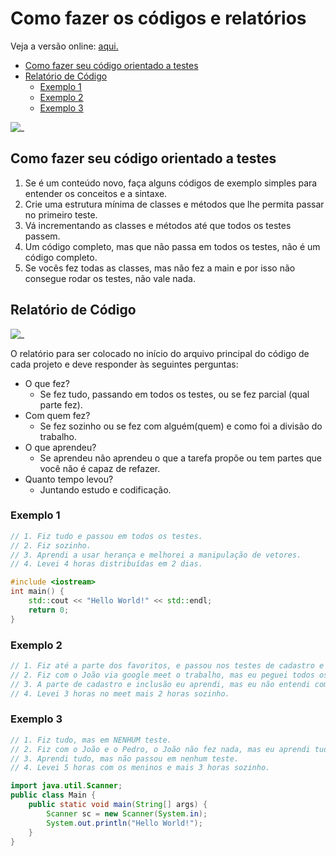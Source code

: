 # Como fazer os códigos e relatórios

Veja a versão online: [aqui.](https://github.com/qxcodepoo/arcade/blob/master/base/relatorio/Readme.md)

<!-- toc -->
- [Como fazer seu código orientado a testes](#como-fazer-seu-código-orientado-a-testes)
- [Relatório de Código](#relatório-de-código)
  - [Exemplo 1](#exemplo-1)
  - [Exemplo 2](#exemplo-2)
  - [Exemplo 3](#exemplo-3)
<!-- toc -->

![_](https://raw.githubusercontent.com/qxcodepoo/arcade/master/base/relatorio/cover.jpg)

## Como fazer seu código orientado a testes

1. Se é um conteúdo novo, faça alguns códigos de exemplo simples para entender os conceitos e a sintaxe.
2. Crie uma estrutura mínima de classes e métodos que lhe permita passar no primeiro teste.
3. Vá incrementando as classes e métodos até que todos os testes passem.
4. Um código completo, mas que não passa em todos os testes, não é um código completo.
5. Se vocês fez todas as classes, mas não fez a main e por isso não consegue rodar os testes, não vale nada.

## Relatório de Código

![_](https://raw.githubusercontent.com/qxcodepoo/arcade/master/base/relatorio/relatorio.jpg)

O relatório para ser colocado no início do arquivo principal do código de cada projeto e  deve responder às seguintes perguntas:

- O que fez?
  - Se fez tudo, passando em todos os testes, ou se fez parcial (qual parte fez).
- Com quem fez?
  - Se fez sozinho ou se fez com alguém(quem) e como foi a divisão do trabalho.
- O que aprendeu?
  - Se aprendeu não aprendeu o que a tarefa propõe ou tem partes que você não é capaz de refazer.
- Quanto tempo levou?
  - Juntando estudo e codificação.

### Exemplo 1

```cpp
// 1. Fiz tudo e passou em todos os testes.
// 2. Fiz sozinho.
// 3. Aprendi a usar herança e melhorei a manipulação de vetores.
// 4. Levei 4 horas distribuídas em 2 dias.

#include <iostream>
int main() {
    std::cout << "Hello World!" << std::endl;
    return 0;
}
```

### Exemplo 2

```ts
// 1. Fiz até a parte dos favoritos, e passou nos testes de cadastro e inclusão apenas.
// 2. Fiz com o João via google meet o trabalho, mas eu peguei todos os conceitos.
// 3. A parte de cadastro e inclusão eu aprendi, mas eu não entendi como funcionam os favoritos.
// 4. Levei 3 horas no meet mais 2 horas sozinho.
```

### Exemplo 3

```java
// 1. Fiz tudo, mas em NENHUM teste.
// 2. Fiz com o João e o Pedro, o João não fez nada, mas eu aprendi tudo menos a main.
// 3. Aprendi tudo, mas não passou em nenhum teste.
// 4. Levei 5 horas com os meninos e mais 3 horas sozinho.

import java.util.Scanner;
public class Main {
    public static void main(String[] args) {
        Scanner sc = new Scanner(System.in);
        System.out.println("Hello World!");
    }
}
```
